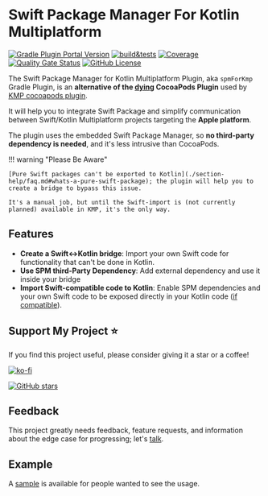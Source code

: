 # Swift Package Manager For Kotlin Multiplatform

[![Gradle Plugin Portal Version](https://img.shields.io/gradle-plugin-portal/v/io.github.frankois944.spmForKmp)](https://plugins.gradle.org/plugin/io.github.frankois944.spmForKmp)
[![build&tests](https://github.com/frankois944/spm4Kmp/actions/workflows/pre-merge.yaml/badge.svg)](https://github.com/frankois944/spm4Kmp/actions/workflows/pre-merge.yaml)
[![Coverage](https://sonarcloud.io/api/project_badges/measure?project=frankois944_spm4Kmp&metric=coverage)](https://sonarcloud.io/summary/new_code?id=frankois944_spm4Kmp)
[![Quality Gate Status](https://sonarcloud.io/api/project_badges/measure?project=frankois944_spm4Kmp&metric=alert_status)](https://sonarcloud.io/summary/new_code?id=frankois944_spm4Kmp)
[![GitHub License](https://img.shields.io/github/license/frankois944/spm4kmp)](https://github.com/frankois944/spm4Kmp/blob/main/LICENSE)

The Swift Package Manager for Kotlin Multiplatform Plugin, aka `spmForKmp` Gradle Plugin, is an **alternative of the [dying](https://blog.cocoapods.org/CocoaPods-Specs-Repo/) CocoaPods Plugin** used by [KMP cocoapods plugin](https://kotlinlang.org/docs/native-cocoapods.html#set-up-an-environment-to-work-with-cocoapods).

It will help you to integrate Swift Package and simplify communication between Swift/Kotlin Multiplatform projects targeting the **Apple platform**.

The plugin uses the embedded Swift Package Manager, so **no third-party dependency is needed**, and it's less intrusive than CocoaPods.

!!! warning "Please Be Aware"

    [Pure Swift packages can't be exported to Kotlin](./section-help/faq.md#whats-a-pure-swift-package); the plugin will help you to create a bridge to bypass this issue.

    It's a manual job, but until the Swift-import is (not currently planned) available in KMP, it's the only way.


## Features

- **Create a Swift↔Kotlin bridge**: Import your own Swift code for functionality that can't be done in Kotlin.
- **Use SPM third-Party Dependency**: Add external dependency and use it inside your bridge
- **Import Swift-compatible code to Kotlin**: Enable SPM dependencies and your own Swift code to be exposed directly in your Kotlin code ([if compatible](./section-help/faq.md#when-exporting-a-product-i-have-only-swift_typedefs-or-swift_-available-in-my-kotlin-code)).


## Support My Project ⭐️

If you find this project useful, please consider giving it a star or a coffee!

[![ko-fi](https://ko-fi.com/img/githubbutton_sm.svg)](https://ko-fi.com/A0A51MG1Y9)

[![GitHub stars](https://img.shields.io/github/stars/frankois944/spm4Kmp?style=social)](https://github.com/frankois944/spm4Kmp)


## Feedback

This project greatly needs feedback, feature requests, and information about the edge case for progressing; let's [talk](https://github.com/frankois944/spm4Kmp/discussions).

## Example

A [sample](https://github.com/frankois944/spm4Kmp/tree/main/example) is available for people wanted to see the usage.
